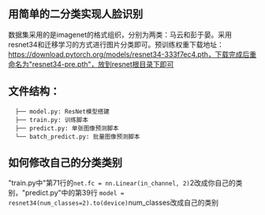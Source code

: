 ## 用简单的二分类实现人脸识别
数据集采用的是imagenet的格式组织，分别为两类：马云和彭于晏。采用resnet34和迁移学习的方式进行图片分类即可。预训练权重下载地址：
https://download.pytorch.org/models/resnet34-333f7ec4.pth，下载完成后重命名为"resnet34-pre.pth"，放到resnet根目录下即可

## 文件结构：
```
  ├── model.py: ResNet模型搭建
  ├── train.py: 训练脚本
  ├── predict.py: 单张图像预测脚本
  └── batch_predict.py: 批量图像预测脚本
```

## 如何修改自己的分类类别
"train.py中"第71行的```net.fc = nn.Linear(in_channel, 2)```2改成你自己的类别，"predict.py"中的第39行
```model = resnet34(num_classes=2).to(device)```num_classes改成自己的类别